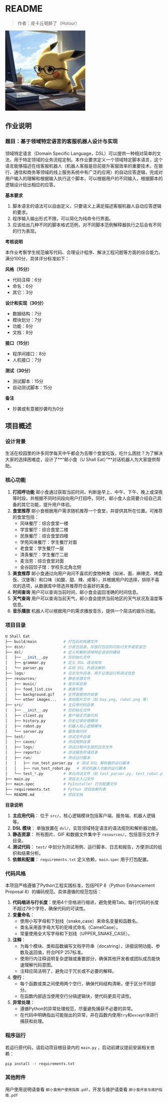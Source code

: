 # README
>  作者：皮卡丘喝醉了（Holour）

<img src="resources/Holour.png" alt="Holour-皮卡丘喝醉了" style="zoom:25%;" />

## 作业说明

### 题目：基于领域特定语言的客服机器人设计与实现
领域特定语言（Domain Specific Language，DSL）可以提供一种相对简单的文法，用于特定领域的业务流程定制。本作业要求定义一个领域特定脚本语言，这个语言能够描述在线客服机器人（机器人客服是目前提升客服效率的重要技术，在银行、通信和商务等领域的线上服务系统中有广泛的应用）的自动应答逻辑，完成对用户输入的理解和根据输入执行这个脚本，可以根据用户的不同输入，根据脚本的逻辑设计给出相应的应答。

**基本要求**

1. 脚本语言的语法可以自由定义，只要语义上满足描述客服机器人自动应答逻辑的要求。
2. 程序输入输出形式不限，可以简化为纯命令行界面。
3. 应该给出几种不同的脚本格式范例，对不同脚本范例解释器执行之后会有不同的行为表现。

**考核说明**

本作业考察学生规范编写代码、合理设计程序、解决工程问题等方面的综合能力。满分100分，具体评分标准如下：

**风格（15分）**

- 代码注释：6分
- 命名：6分
- 其它：3分

**设计和实现（30分）**

- 数据结构：7分
- 模块划分：7分
- 功能：8分
- 文档：8分

**接口（15分）**

- 程序间接口：8分
- 人机接口：7分

**测试（30分）**

- 测试脚本：15分
- 自动测试脚本：15分

**备注**

- 抄袭或有意被抄袭均为0分



## 项目概述

### 设计背景

生活在校园里的许多同学每天中午都会为去哪个食堂吃饭，吃什么困扰？为了解决大家的选择困难症，设计了**“邮小食（U Shall Eat）”**对话机器人为大家提供帮助。



### 核心功能

1. **打招呼功能**
   邮小食通过获取当前时间，判断是早上、中午、下午、晚上或深夜等时段，并根据不同时间段向用户打招呼。同时，邮小食人会简要介绍自己具备的其它功能，提升用户体验。
2. **食堂推荐**
   邮小食根据用户需求随机推荐一个食堂，并提供其所在位置。可推荐的食堂包括：
   - 风味餐厅：综合食堂一楼
   - 学宜餐厅：综合食堂二楼
   - 民族餐厅：综合食堂四楼
   - 学苑风味餐厅：学生餐厅对面
   - 老食堂：学生餐厅一层
   - 清真餐厅：学生餐厅二层
   - 麦当劳：综合食堂对面
   - 金谷园饺子馆：学校东北角北侧
3. **美食推荐**
   邮小食通过向用户询问不喜欢的食物种类（如米、面、麻辣烫、烤盘饭、汉堡等）和口味（如酸、甜、辣、咸等），并根据用户的选择，排除不喜欢的选项，从数据库中筛选并推荐符合喜好的美食。
4. **时间查询**
   用户可以查询当前时间，邮小食会返回准确的时间信息。
5. **天气查询**
   用户可以查询当前天气，邮小食会提供当前地区的天气状况及温度等信息。
6. **音乐播放**
   机器人可以根据用户的需求播放音乐，提供一个简洁的娱乐功能。



### 项目目录

```python
U Shall Eat
├── build/main            # 打包后的构建文件
├── dist/                 # 分发包目录，存放打包后的可执行文件或安装包
├── dsl/                  # 定义和解析领域特定语言的模块
│   ├── __init__.py       # 包初始化文件
│   ├── grammar.py        # 定义 DSL 语法规则
│   └── parser.py         # 实现 DSL 的语法解析
├── logs/                 # 日志文件目录，用于记录运行和调试信息
├── resources/            # 静态资源文件
│   ├── music/            # 音乐库目录
│   ├── food_list.csv     # 美食列表
│   ├── background.gif    # 主界面使用的背景
│   └── other images...   # 其他图片文件（如 boy.png, robot.png 等）
├── src/                  # 主应用代码目录
│   ├── __init__.py       # 包初始化文件
│   ├── client.py         # 客户端主页面代码
│   ├── history.py        # 历史记录处理模块
│   ├── robot.py          # 机器人核心逻辑模块
│   └── server.py         # 服务端代码
├── test/                 # 测试文件目录
│   ├── cases/            # 测试用例目录
│   ├── logs/             # 测试过程中生成的日志文件
│   ├── reports/          # 测试报告存储目录
│   ├── run/              # 测试运行脚本
│   │   ├── run_test_parser.py  # 测试 DSL 解析器的运行脚本
│   │   ├── run_test_robot.py   # 测试机器人功能的运行脚本
│   └── test_*.py         # 单元测试文件（如 test_parser.py, test_robot.py 等）
├── main.py               # 项目主入口文件
├── main.spec             # PyInstaller 打包配置文件
├── requirements.txt      # Python 项目依赖列表
└── README.md             # 项目文档
```

**目录说明**

1. **主应用代码**：
   位于 `src/`，核心逻辑模块包括客户端、服务端、机器人逻辑等。
2. **DSL 模块**：
   单独放置在 `dsl/`，实现领域特定语言的语法规则和解析器功能。
3. **静态资源**：
   所有图片、GIF 和数据文件集中于 `resources/`，包括音乐文件子目录。
4. **测试代码**：
   `test/` 中划分为测试用例、运行脚本、日志和报告，方便测试的组织和结果分析。
5. **依赖和配置**：
   `requirements.txt` 定义依赖，`main.spec` 用于打包配置。



### 代码风格

本项目严格遵循了Python工程实践标准，包括PEP 8（Python Enhancement Proposal 8）的编码规范。具体遵循的规范包括：

1. **代码缩进与行长度**：使用4个空格进行缩进，避免使用Tab。每行代码的长度不超过79个字符，确保代码的可读性。
2. **变量命名**：
   - 使用小写字母和下划线（snake_case）来命名变量和函数名。
   - 类名采用首字母大写的驼峰式命名（CamelCase）。
   - 常量使用全大写字母和下划线（UPPER_SNAKE_CASE）。
3. **注释**：
   - 为每个模块、类和函数编写文档字符串（docstring），详细说明功能、参数及返回值，符合PEP 257标准。
   - 使用行内注释说明复杂逻辑或重要部分，确保其他开发者或团队成员能快速理解代码意图。
   - 注释应简洁明了，避免过于冗长或不必要的解释。
4. **空行**：
   - 每个函数或类之间使用两个空行，确保代码结构清晰，便于区分不同部分。
   - 在函数内部适当使用空行分隔逻辑块，使代码更具可读性。
5. **异常处理**：
   - 遵循Python的异常处理规范，尽量避免捕获不必要的异常。
   - 在代码中明确指出可能抛出的异常，并在函数内使用`try`和`except`块进行捕获和处理。



### 程序运行

若运行原代码，请启动项目根目录内的 `main.py` ，启动前建议提前安装相关依赖：

```bash
pip install -r requirements.txt
```



### 其他附件

用户使用说明请查看 `邮小食用户使用指南.pdf`，开发与维护请查看 `邮小食开发与维护指南.pdf`

